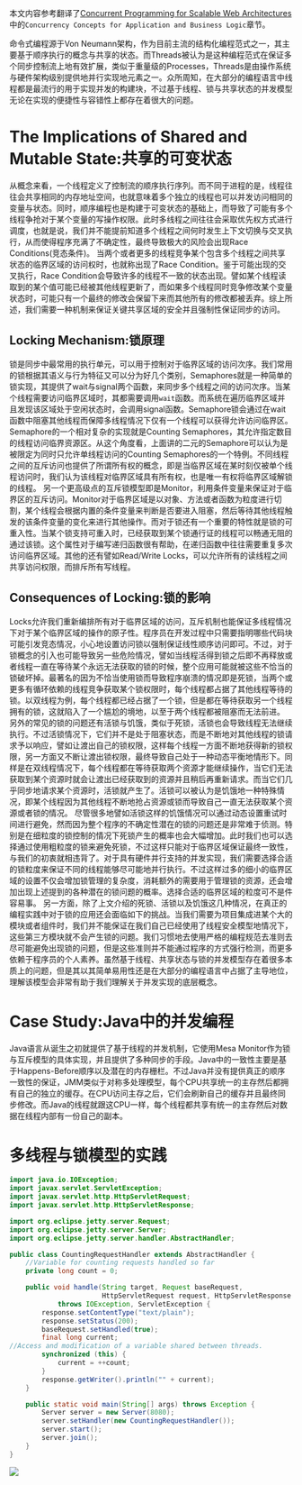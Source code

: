 
本文内容参考翻译了[Concurrent Programming for Scalable Web Architectures](https://drive.wps.cn/view/l/7a63e88c7732460aa526e5432369ed94)中的`Concurrency Concepts for Application and Business Logic`章节。

命令式编程源于Von Neumann架构，作为目前主流的结构化编程范式之一，其主要基于顺序执行的概念与共享的状态。而Threads被认为是这种编程范式在保证多个同步控制流上地有效扩展，类似于重量级的Processes，Threads是由操作系统与硬件架构级别提供地并行实现地元素之一。众所周知，在大部分的编程语言中线程都是最流行的用于实现并发的构建块，不过基于线程、锁与共享状态的并发模型无论在实现的便捷性与容错性上都存在着很大的问题。
# The Implications of Shared and Mutable State:共享的可变状态
从概念来看，一个线程定义了控制流的顺序执行序列。而不同于进程的是，线程往往会共享相同的内存地址空间，也就意味着多个独立的线程也可以并发访问相同的变量与状态。同时，顺序编程也是构建于可变状态的基础上，而导致了可能有多个线程争抢对于某个变量的写操作权限。此时多线程之间往往会采取优先权方式进行调度，也就是说，我们并不能提前知道多个线程之间何时发生上下文切换与交叉执行，从而使得程序充满了不确定性，最终导致极大的风险会出现Race Conditions(竞态条件)。
当两个或者更多的线程竞争某个包含多个线程之间共享状态的临界区域的访问权时，也就称出现了Race Condition。鉴于可能出现的交叉执行，Race Condition会导致许多的线程不一致的状态出现。譬如某个线程读取到的某个值可能已经被其他线程更新了，而如果多个线程同时竞争修改某个变量状态时，可能只有一个最终的修改会保留下来而其他所有的修改都被丢弃。综上所述，我们需要一种机制来保证关键共享区域的安全并且强制性保证同步的访问。

## Locking Mechanism:锁原理
锁是同步中最常用的执行单元，可以用于控制对于临界区域的访问次序。我们常用的锁根据其语义与行为特征又可以分为好几个类别，Semaphores就是一种简单的锁实现，其提供了wait与signal两个函数，来同步多个线程之间的访问次序。当某个线程需要访问临界区域时，其都需要调用`wait`函数。而系统在遍历临界区域并且发现该区域处于空闲状态时，会调用signal函数。Semaphore锁会通过在wait函数中阻塞其他线程而保障多线程情况下仅有一个线程可以获得允许访问临界区。Semaphore的一个相对复杂的实现就是Counting Semaphores，其允许指定数目的线程访问临界资源区。从这个角度看，上面讲的二元的Semaphore可以认为是被限定为同时只允许单线程访问的Counting Semaphores的一个特例。不同线程之间的互斥访问也提供了所谓所有权的概念，即是当临界区域在某时刻仅被单个线程访问时，我们认为该线程对临界区域具有所有权，也是唯一有权将临界区域解锁的线程。
另一个更高级点的互斥锁模型即是Monitor，利用条件变量来保证对于临界区的互斥访问。Monitor对于临界区域是以对象、方法或者函数为粒度进行切割，某个线程会根据内置的条件变量来判断是否要进入阻塞，然后等待其他线程触发的该条件变量的变化来进行其他操作。而对于锁还有一个重要的特性就是锁的可重入性。当某个锁支持可重入时，已经获取到某个锁通行证的线程可以畅通无阻的通过该锁。这个属性对于编写递归函数很有帮助，在递归函数中往往需要重复多次访问临界区域。其他的还有譬如Read/Write Locks，可以允许所有的读线程之间共享访问权限，而排斥所有写线程。
## Consequences of Locking:锁的影响
Locks允许我们重新编排所有对于临界区域的访问，互斥机制也能保证多线程情况下对于某个临界区域的操作的原子性。程序员在开发过程中只需要指明哪些代码块可能引发竞态情况，小心地设置访问锁以强制保证线性顺序访问即可。不过，对于锁概念的引入也可能导致另一些危险情况，譬如当线程活得到锁之后即不再释放或者线程一直在等待某个永远无法获取的锁的时候，整个应用可能就被这些不恰当的锁破坏掉。最著名的因为不恰当使用锁而导致程序崩溃的情况即是死锁，当两个或更多有循环依赖的线程竞争获取某个锁权限时，每个线程都占据了其他线程等待的锁。以双线程为例，每个线程都已经占据了一个锁，但是都在等待获取另一个线程拥有的锁，这就陷入了一个尴尬的境地，以至于两个线程都被阻塞而无法前进。
另外的常见的锁的问题还有活锁与饥饿，类似于死锁，活锁也会导致线程无法继续执行。不过活锁情况下，它们并不是处于阻塞状态，而是不断地对其他线程的锁请求予以响应，譬如让渡出自己的锁权限，这样每个线程一方面不断地获得新的锁权限，另一方面又不断让渡出锁权限，最终导致自己处于一种动态平衡地情形下。同样是在双线程情况下，每个线程都在等待获取两个资源才能继续操作，当它们无法获取到某个资源时就会让渡出已经获取到的资源并且稍后再重新请求。而当它们几乎同步地请求某个资源时，活锁就产生了。活锁可以被认为是饥饿地一种特殊情况，即某个线程因为其他线程不断地抢占资源或锁而导致自己一直无法获取某个资源或者锁的情况。
尽管很多地譬如活锁这样的饥饿情况可以通过动态设置重试时间进行避免，然而因为整个程序的不确定性潜在的锁的问题还是非常难于侦测。特别是在细粒度的锁控制的情况下死锁产生的概率也会大幅增加。此时我们也可以选择通过使用粗粒度的锁来避免死锁，不过这样只能对于临界区域保证最终一致性，与我们的初衷就相违背了。对于具有硬件并行支持的并发实现，我们需要选择合适的锁粒度来保证不同的线程能够尽可能地并行执行。不过这样过多的细小的临界区域的设置不仅会增加锁管理的复杂度，消耗额外的需要用于管理锁的资源，还会增加出现上述提到的各种潜在的锁问题的概率。选择合适的临界区域的粒度可不是件容易事。
另一方面，除了上文介绍的死锁、活锁以及饥饿这几种情况，在真正的编程实践中对于锁的应用还会面临如下的挑战。当我们需要为项目集成进某个大的模块或者组件时，我们并不能保证在我们自己已经使用了线程安全模型地情况下，这些第三方模块就不会产生锁的问题。我们习惯地去使用严格的编程规范去准则去尽可能避免出现锁的问题，但是这些准则并不能通过程序的方式强行检测，而更多依赖于程序员的个人素养。虽然基于线程、共享状态与锁的并发模型存在着很多本质上的问题，但是其以其简单易用性还是在大部分的编程语言中占据了主导地位，理解该模型会非常有助于我们理解关于并发实现的底层概念。


# Case Study:Java中的并发编程
Java语言从诞生之初就提供了基于线程的并发机制，它使用Mesa Monitor作为锁与互斥模型的具体实现，并且提供了多种同步的手段。Java中的一致性主要是基于Happens-Before顺序以及潜在的内存栅栏。不过Java并没有提供真正的顺序一致性的保证，JMM类似于对称多处理模型，每个CPU共享统一的主存然后都拥有自己的独立的缓存。在CPU访问主存之后，它们会刷新自己的缓存并且最终同步修改。而Java的线程就跟这CPU一样，每个线程都共享有统一的主存然后对数据在线程内部有一份自己的副本。

# 多线程与锁模型的实践
```java
import java.io.IOException;
import javax.servlet.ServletException;
import javax.servlet.http.HttpServletRequest;
import javax.servlet.http.HttpServletResponse;

import org.eclipse.jetty.server.Request;
import org.eclipse.jetty.server.Server;
import org.eclipse.jetty.server.handler.AbstractHandler;

public class CountingRequestHandler extends AbstractHandler {
    //Variable for counting requests handled so far
    private long count = 0;

    public void handle(String target, Request baseRequest,
                       HttpServletRequest request, HttpServletResponse response)
            throws IOException, ServletException {
        response.setContentType("text/plain");
        response.setStatus(200);
        baseRequest.setHandled(true);
        final long current;
//Access and modification of a variable shared between threads.
        synchronized (this) {
            current = ++count;
        }
        response.getWriter().println("" + current);
    }

    public static void main(String[] args) throws Exception {
        Server server = new Server(8080);
        server.setHandler(new CountingRequestHandler());
        server.start();
        server.join();
    }
}

```


![](http://153.3.251.190:11900/concurrentmodel)


